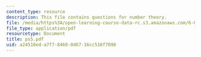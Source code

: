 ```yaml
---
content_type: resource
description: This file contains questions for number theory.
file: /media/https%3A/open-learning-course-data-rc.s3.amazonaws.com/6-042j-mathematics-for-computer-science-fall-2005/a24518eda7f784600d6716cc516f7090_ps5.pdf
file_type: application/pdf
resourcetype: Document
title: ps5.pdf
uid: a24518ed-a7f7-8460-0d67-16cc516f7090
---
```

